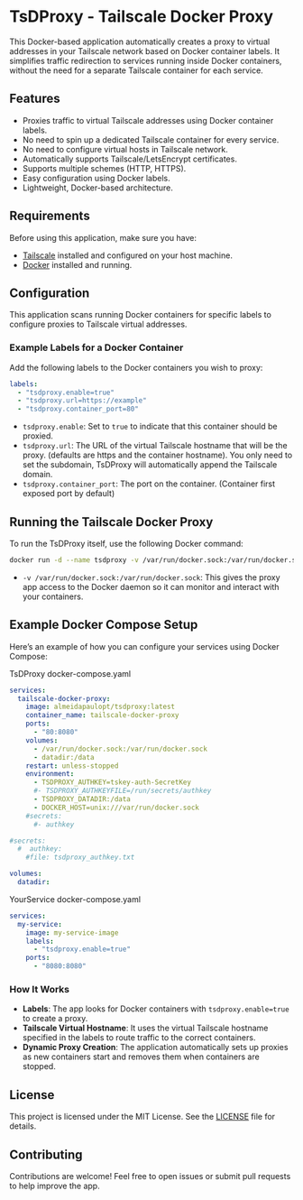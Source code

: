 # TsDProxy - Tailscale Docker Proxy

This Docker-based application automatically creates a proxy to virtual addresses in your Tailscale network based on Docker container labels. It simplifies traffic redirection to services running inside Docker containers, without the need for a separate Tailscale container for each service.

## Features

- Proxies traffic to virtual Tailscale addresses using Docker container labels.
- No need to spin up a dedicated Tailscale container for every service.
- No need to configure virtual hosts in Tailscale network.
- Automatically supports Tailscale/LetsEncrypt certificates.
- Supports multiple schemes (HTTP, HTTPS).
- Easy configuration using Docker labels.
- Lightweight, Docker-based architecture.

## Requirements

Before using this application, make sure you have:

- [Tailscale](https://tailscale.com/) installed and configured on your host machine.
- [Docker](https://www.docker.com/) installed and running.

## Configuration

This application scans running Docker containers for specific labels to configure proxies to Tailscale virtual addresses.

### Example Labels for a Docker Container

Add the following labels to the Docker containers you wish to proxy:

```yaml
labels:
  - "tsdproxy.enable=true"
  - "tsdproxy.url=https://example"
  - "tsdproxy.container_port=80"
```

- `tsdproxy.enable`: Set to `true` to indicate that this container should be proxied.
- `tsdproxy.url`: The URL of the virtual Tailscale hostname that will be the proxy. (defaults are https and the container hostname). You only need to set the subdomain, TsDProxy will automatically append the Tailscale domain.
- `tsdproxy.container_port`: The port on the container. (Container first exposed port by default)

## Running the Tailscale Docker Proxy

To run the TsDProxy itself, use the following Docker command:

```bash
docker run -d --name tsdproxy -v /var/run/docker.sock:/var/run/docker.sock almeidapaulopt/tsdproxy:latest
```

- `-v /var/run/docker.sock:/var/run/docker.sock`: This gives the proxy app access to the Docker daemon so it can monitor and interact with your containers.

## Example Docker Compose Setup

Here’s an example of how you can configure your services using Docker Compose:

TsDProxy docker-compose.yaml

```yaml
services:
  tailscale-docker-proxy:
    image: almeidapaulopt/tsdproxy:latest
    container_name: tailscale-docker-proxy
    ports:
      - "80:8080"
    volumes:
      - /var/run/docker.sock:/var/run/docker.sock
      - datadir:/data
    restart: unless-stopped
    environment:
      - TSDPROXY_AUTHKEY=tskey-auth-SecretKey
      #- TSDPROXY_AUTHKEYFILE=/run/secrets/authkey
      - TSDPROXY_DATADIR:/data
      - DOCKER_HOST=unix:///var/run/docker.sock 
    #secrets:
      #- authkey

#secrets:
  #  authkey:
    #file: tsdproxy_authkey.txt

volumes:
  datadir:
```

YourService docker-compose.yaml

```yaml
services:
  my-service:
    image: my-service-image
    labels:
      - "tsdproxy.enable=true"
    ports:
      - "8080:8080"
```

### How It Works

- **Labels**: The app looks for Docker containers with `tsdproxy.enable=true` to create a proxy.
- **Tailscale Virtual Hostname**: It uses the virtual Tailscale hostname specified in the labels to route traffic to the correct containers.
- **Dynamic Proxy Creation**: The application automatically sets up proxies as new containers start and removes them when containers are stopped.

## License

This project is licensed under the MIT License. See the [LICENSE](LICENSE) file for details.

## Contributing

Contributions are welcome! Feel free to open issues or submit pull requests to help improve the app.
